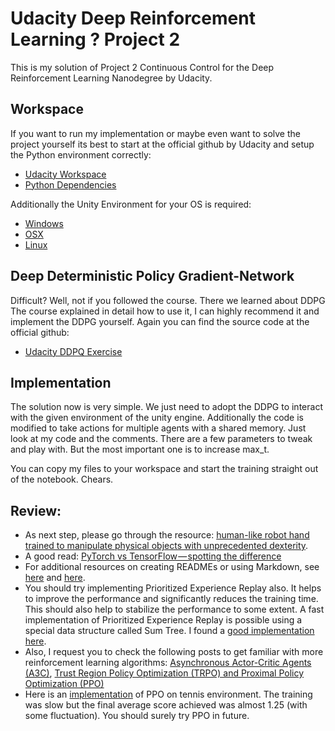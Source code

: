 # Udacity Deep Reinforcement Learning ? Project 2

This is my solution of Project 2 Continuous Control for the Deep Reinforcement Learning Nanodegree by Udacity. 

## Workspace 
If you want to run my implementation or maybe even want to solve the project yourself its best to start at the official github by Udacity and setup the Python environment correctly:
* [Udacity Workspace](https://github.com/udacity/deep-reinforcement-learning/tree/master/p3_collab-compet)
* [Python Dependencies](https://github.com/udacity/deep-reinforcement-learning#dependencies)

Additionally the Unity Environment for your OS is required:
* [Windows](https://s3-us-west-1.amazonaws.com/udacity-drlnd/P3/Tennis/Tennis_Windows_x86_64.zip)
* [OSX](https://s3-us-west-1.amazonaws.com/udacity-drlnd/P3/Tennis/Tennis.app.zip)
* [Linux](https://s3-us-west-1.amazonaws.com/udacity-drlnd/P3/Tennis/Tennis_Linux.zip)

## Deep Deterministic Policy Gradient-Network
Difficult? Well, not if you followed the course. There we learned about DDPG The course explained in detail how to use it, I can highly recommend it and implement the DDPG yourself. Again you can find the source code at the official github:
* [Udacity DDPQ Exercise]( https://github.com/udacity/deep-reinforcement-learning/tree/master/ddpg-pendulum)

## Implementation
The solution now is very simple. We just need to adopt the DDPG to interact with the given environment of the unity engine. Additionally the code is modified to take actions for multiple agents with a shared memory. Just look at my code and the comments. 
There are a few parameters to tweak and play with. But the most important one is to increase max_t. 

You can copy my files to your workspace and start the training straight out of the notebook. Chears.

## Review:
* As next step, please go through the resource: [human-like robot hand trained to manipulate physical objects with unprecedented dexterity](https://blog.openai.com/learning-dexterity/).
* A good read: [PyTorch vs TensorFlow — spotting the difference](https://towardsdatascience.com/pytorch-vs-tensorflow-spotting-the-difference-25c75777377b)
* For additional resources on creating READMEs or using Markdown, see [here](https://www.udacity.com/courses/ud777) and [here](https://guides.github.com/features/mastering-markdown/).
* You should try implementing Prioritized Experience Replay also. It helps to improve the performance and significantly reduces the training time. This should also help to stabilize the performance to some extent. A fast implementation of Prioritized Experience Replay is possible using a special data structure called Sum Tree. I found a [good implementation here](https://github.com/rlcode/per).
* Also, I request you to check the following posts to get familiar with more reinforcement learning algorithms: [Asynchronous Actor-Critic Agents (A3C)](https://medium.com/emergent-future/simple-reinforcement-learning-with-tensorflow-part-8-asynchronous-actor-critic-agents-a3c-c88f72a5e9f2), [Trust Region Policy Optimization (TRPO) and Proximal Policy Optimization (PPO)](https://medium.com/@sanketgujar95/trust-region-policy-optimization-trpo-and-proximal-policy-optimization-ppo-e6e7075f39ed)
* Here is an [implementation](https://github.com/jcrudy/drlnd_p3) of PPO on tennis environment. The training was slow but the final average score achieved was almost 1.25 (with some fluctuation). You should surely try PPO in future.
